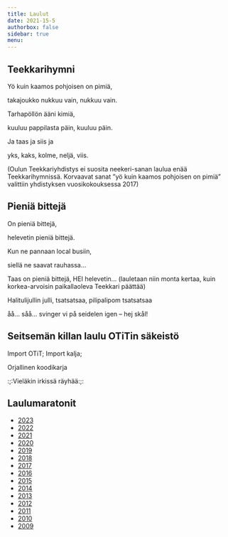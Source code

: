 ```yaml
---
title: Laulut
date: 2021-15-5
authorbox: false
sidebar: true
menu:
---
```


## Teekkarihymni
Yö kuin kaamos pohjoisen on pimiä,

takajoukko nukkuu vain, nukkuu vain.

Tarhapöllön ääni kimiä,

kuuluu pappilasta päin, kuuluu päin.

Ja taas ja siis ja

yks, kaks, kolme, neljä, viis.

(Oulun Teekkariyhdistys ei suosita neekeri-sanan laulua enää Teekkarihymnissä. Korvaavat sanat ”yö kuin kaamos pohjoisen on pimiä” valittiin yhdistyksen vuosikokouksessa 2017)

## Pieniä bittejä
On pieniä bittejä,

helevetin pieniä bittejä.

Kun ne pannaan local busiin,

siellä ne saavat rauhassa…

Taas on pieniä bittejä, HEI helevetin… (lauletaan niin monta kertaa, kuin korkea-arvoisin paikallaoleva Teekkari päättää)

Halitulijullin julli, tsatsatsaa, pilipalipom tsatsatsaa

åå… såå… svinger vi på seidelen igen – hej skål!

## Seitsemän killan laulu OTiTin säkeistö  
Import OTiT; Import kalja;  

Orjallinen koodikarja  

:;:Vieläkin irkissä räyhää:;:

## Laulumaratonit
- [2023](./laulumaraton2023)
- [2022](./laulumaraton2022)
- [2021](./laulumaraton2021)
- [2020](./laulumaraton2020)
- [2019](./laulumaraton2019)
- [2018](./laulumaraton2018)
- [2017](./laulumaraton2017)
- [2016](./laulumaraton2016)
- [2015](./laulumaraton2015)
- [2014](./laulumaraton2014)
- [2013](./laulumaraton2013)
- [2012](./laulumaraton2012)
- [2011](./laulumaraton2011)
- [2010](./laulumaraton2010)
- [2009](./laulumaraton2009)
